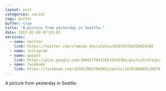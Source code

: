 ```yaml
---
layout: post
categories: social
tags: buffer
buffer: true
title: "A picture from yesterday in Seattle."
date: 2017-02-09 07:03:07
services: 
  - name: twitter
    link: https://twitter.com/cramsan_dev/status/829707256358924288
  - name: instagram
  - name: google
    link: https://plus.google.com/106027709116533359385/posts/hJch1oyii1u
  - name: facebook
    link: https://facebook.com/1658129037803451/posts/1878108069138879
---
```

A picture from yesterday in Seattle.
